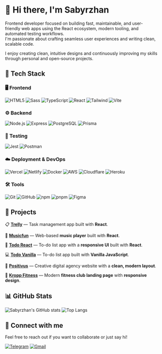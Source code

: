 # 👋 Hi there, I'm Sabyrzhan

Frontend developer focused on building fast, maintainable, and user-friendly web apps using the React ecosystem, modern tooling, and automated testing workflows.  
I'm passionate about crafting seamless user experiences and writing clean, scalable code.

I enjoy creating clean, intuitive designs and continuously improving my skills through personal and open-source projects.

## 🧠 Tech Stack

### 🖥️ Frontend  
![HTML5](https://skillicons.dev/icons?i=html)
![Sass](https://skillicons.dev/icons?i=sass)
![TypeScript](https://skillicons.dev/icons?i=ts)
![React](https://skillicons.dev/icons?i=react)
![Tailwind](https://skillicons.dev/icons?i=tailwind)
![Vite](https://skillicons.dev/icons?i=vite)

### ⚙️ Backend  
![Node.js](https://skillicons.dev/icons?i=nodejs)
![Express](https://skillicons.dev/icons?i=express)
![PostgreSQL](https://skillicons.dev/icons?i=postgres)
![Prisma](https://skillicons.dev/icons?i=prisma)

### 🧪 Testing  
![Jest](https://skillicons.dev/icons?i=jest)
![Postman](https://skillicons.dev/icons?i=postman)

### ☁️ Deployment & DevOps  
![Vercel](https://skillicons.dev/icons?i=vercel)
![Netlify](https://skillicons.dev/icons?i=netlify)
![Docker](https://skillicons.dev/icons?i=docker)
![AWS](https://skillicons.dev/icons?i=aws)
![Cloudflare](https://skillicons.dev/icons?i=cloudflare)
![Heroku](https://skillicons.dev/icons?i=heroku)

### 🛠️ Tools  
![Git](https://skillicons.dev/icons?i=git)
![GitHub](https://skillicons.dev/icons?i=github)
![npm](https://skillicons.dev/icons?i=npm)
![pnpm](https://skillicons.dev/icons?i=pnpm)
![Figma](https://skillicons.dev/icons?i=figma)

## 🚀 Projects

📋 **[Trelly](https://github.com/sabyrzhanchik7/trelly)** — Task management app built with **React**.  

🎵 **[Musicfun](https://github.com/sabyrzhanchik7/musicfun)** — Web-based **music player** built with **React**.  

📝 **[Todo React](https://github.com/sabyrzhanchik7/todo-react)** — To-do list app with a **responsive UI** built with **React**.  

💻 **[Todo Vanilla](https://github.com/sabyrzhanchik7/todo-vanilla)** — To-do list app built with **Vanilla JavaScript**.  

🎨 **[Positivus](https://github.com/sabyrzhanchik7/positivus)** — Creative digital agency website with a **clean, modern layout**.  

💪 **[Kropp Fitness](https://github.com/sabyrzhanchik7/kropp-fitness)** — Modern **fitness club landing page** with **responsive design**.  

## 📊 GitHub Stats

![Sabyrzhan's GitHub stats](https://github-readme-stats.vercel.app/api?username=sabyrzhanchik7&show_icons=true&theme=radical&hide_border=true)
![Top Langs](https://github-readme-stats.vercel.app/api/top-langs/?username=sabyrzhanchik7&layout=compact&theme=radical&hide_border=true)

## 💬 Connect with me
Feel free to reach out if you want to collaborate or just say hi!

[![Telegram](https://img.shields.io/badge/Telegram-2CA5E0?style=for-the-badge&logo=telegram&logoColor=white)](https://t.me/sabyrzhanchik7)
[![Gmail](https://img.shields.io/badge/Gmail-D14836?style=for-the-badge&logo=gmail&logoColor=white)](mailto:sabyrzhanchik7@gmail.com)
